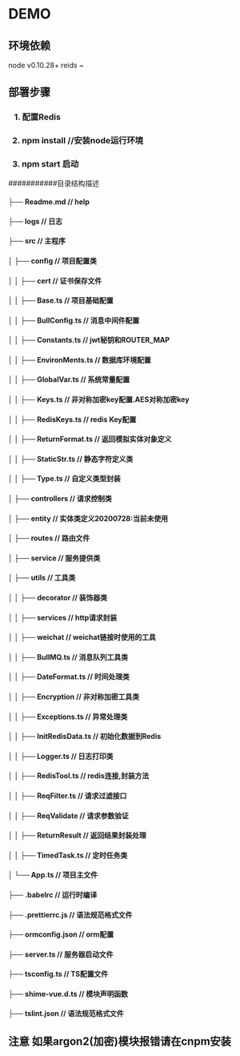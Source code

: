 DEMO
===========================


## 环境依赖
node v0.10.28+
reids ~


## 部署步骤

### &nbsp;&nbsp; 1. 配置Redis


### &nbsp;&nbsp;2. npm install  //安装node运行环境


### &nbsp;&nbsp;3. npm start 启动

###########目录结构描述
#### ├── Readme.md                   // help
#### ├── logs                        // 日志
#### ├── src                         // 主程序
#### │   ├── config                  // 项目配置类
#### │   │   ├── cert                // 证书保存文件
#### │   │   ├── Base.ts             // 项目基础配置
#### │   │   ├── BullConfig.ts       // 消息中间件配置
#### │   │   ├── Constants.ts        // jwt秘钥和ROUTER_MAP
#### │   │   ├── EnvironMents.ts     // 数据库环境配置
#### │   │   ├── GlobalVar.ts        // 系统常量配置
#### │   │   ├── Keys.ts             // 非对称加密key配置.AES对称加密key
#### │   │   ├── RedisKeys.ts        // redis Key配置
#### │   │   ├── ReturnFormat.ts     // 返回模拟实体对象定义
#### │   │   ├── StaticStr.ts        // 静态字符定义类
#### │   │   ├── Type.ts             // 自定义类型封装
#### │   ├── controllers             // 请求控制类
#### │   ├── entity                  // 实体类定义20200728:当前未使用
#### │   ├── routes                  // 路由文件
#### │   ├── service                 // 服务提供类
#### │   ├── utils                   // 工具类
#### │   │   ├── decorator           // 装饰器类
#### │   │   ├── services            // http请求封装
#### │   │   ├── weichat             // weichat链接时使用的工具
#### │   │   ├── BullMQ.ts           // 消息队列工具类
#### │   │   ├── DateFormat.ts       // 时间处理类
#### │   │   ├── Encryption          // 非对称加密工具类
#### │   │   ├── Exceptions.ts       // 异常处理类
#### │   │   ├── InitRedisData.ts    // 初始化数据到Redis
#### │   │   ├── Logger.ts           // 日志打印类
#### │   │   ├── RedisTool.ts        // redis连接,封装方法
#### │   │   ├── ReqFilter.ts        // 请求过滤接口
#### │   │   ├── ReqValidate         // 请求参数验证
#### │   │   ├── ReturnResult        // 返回结果封装处理
#### │   │   ├── TimedTask.ts        // 定时任务类
#### │   └── App.ts                  // 项目主文件
#### ├── .babelrc                    // 运行时编译
#### ├── .prettierrc.js              // 语法规范格式文件
#### ├── ormconfig.json              // orm配置
#### ├── server.ts                   // 服务器启动文件
#### ├── tsconfig.ts                 // TS配置文件
#### ├── shime-vue.d.ts              // 模块声明函数
#### ├── tslint.json                 // 语法规范格式文件
#### 

## 注意 如果argon2(加密)模块报错请在cnpm安装